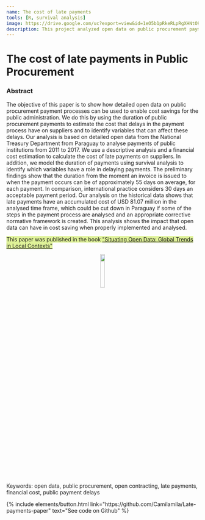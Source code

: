 ```yaml
---
name: The cost of late payments
tools: [R, survival analysis]
image: https://drive.google.com/uc?export=view&id=1eO5b1pRkeRLpRgXHNtO9ZzX2Uik7hGHZ
description: This project analyzed open data on public procurement payment processes in Paraguay to estimate the cost that delays in the payment process have on suppliers and to identify variables that can affect these delays.
---
```


# The cost of late payments in Public Procurement

### Abstract

The objective of this paper is to show how detailed open data on public procurement payment processes can be used to enable cost savings for the public administration. We do this by using the duration of public procurement payments to estimate the cost that delays in the payment process have on suppliers and to identify variables that can affect these delays.  Our analysis is based on detailed open data from the National Treasury Department from Paraguay to analyse payments of public institutions from 2011 to 2017.  We use a descriptive analysis and a financial cost estimation to calculate the cost of late payments on suppliers.  In addition, we model the duration of payments using survival analysis to identify which variables have a role in delaying payments. The preliminary findings show that the duration from the moment an invoice is issued to when the payment occurs can be of approximately 55 days on average, for each payment.  In comparison, international practice considers 30 days an acceptable payment period. Our analysis on the historical data shows that late payments have an accumulated cost of USD 81.07 million in the analysed time frame, which could be cut down in Paraguay if some of the steps in the payment process are analysed and an appropriate corrective normative framework is created. This analysis shows the impact that open data can have in cost saving when properly implemented and analysed.

<span style="background-color:#dff298"> This paper was published in the book ["Situating Open Data: Global Trends in Local Contexts"](https://www.africanminds.co.za/situation-open-data-global-trends-in-local-contexts/) </span>

<p align="center">
  <img src="https://drive.google.com/uc?export=view&id=1n80OwIzkurbwW5BDNhQYke9N135KyBUQ" width=15% height=15%>
</p>

 
Keywords: open data, public procurement, open contracting, late payments, financial cost, public payment delays


<p class="text-center">
{% include elements/button.html link="https://github.com/Camilamila/Late-payments-paper" text="See code on Github" %}
</p>
